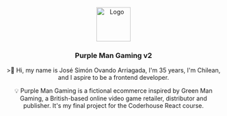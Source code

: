 <a name="readme-top"></a>
<!-- PROJECT LOGO -->
<br />
<div align="center">
  <a href="https://github.com/jsovandoarriagada/purple-man-gaming-v2">
    <img src="https://i.ibb.co/gWDVHGx/logo.png" alt="Logo" width="80" height="80">
  </a>
  <h3 align="center">Purple Man Gaming v2</h3>
  <p align="center">>👋 Hi, my name is José Simón Ovando Arriagada, I'm 35 years, I'm Chilean, and I aspire to be a frontend developer.</p>
  <p align="center">
    💡 Purple Man Gaming is a fictional ecommerce inspired by Green Man Gaming, a British-based online video game retailer, distributor and publisher. It's my final project for the Coderhouse React course.
  </p>
</div>
